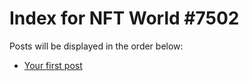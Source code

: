 # Index for NFT World #7502
Posts will be displayed in the order below:

- [Your first post](./001-first.md)

